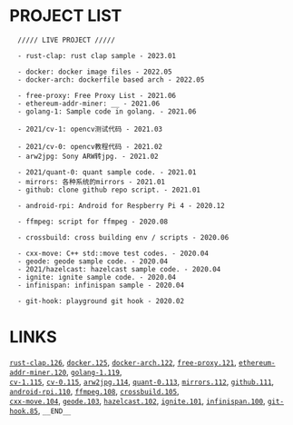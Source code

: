 
# PROJECT LIST
```
  ///// LIVE PROJECT /////

  - rust-clap: rust clap sample - 2023.01

  - docker: docker image files - 2022.05
  - docker-arch: dockerfile based arch - 2022.05

  - free-proxy: Free Proxy List - 2021.06
  - ethereum-addr-miner: __ - 2021.06
  - golang-1: Sample code in golang. - 2021.06

  - 2021/cv-1: opencv测试代码 - 2021.03

  - 2021/cv-0: opencv教程代码 - 2021.02
  - arw2jpg: Sony ARW转jpg. - 2021.02

  - 2021/quant-0: quant sample code. - 2021.01
  - mirrors: 各种系统的mirrors - 2021.01
  - github: clone github repo script. - 2021.01

  - android-rpi: Android for Respberry Pi 4 - 2020.12

  - ffmpeg: script for ffmpeg - 2020.08

  - crossbuild: cross building env / scripts - 2020.06

  - cxx-move: C++ std::move test codes. - 2020.04
  - geode: geode sample code. - 2020.04
  - 2021/hazelcast: hazelcast sample code. - 2020.04
  - ignite: ignite sample code. - 2020.04
  - infinispan: infinispan sample - 2020.04

  - git-hook: playground git hook - 2020.02
```

# LINKS
[`rust-clap.126`](http://github.com/is/playgrounds/tree/master/rust-clap), 
[`docker.125`](http://github.com/is/playgrounds/tree/master/docker), 
[`docker-arch.122`](http://github.com/is/playgrounds/tree/master/docker-arch), 
[`free-proxy.121`](http://github.com/is/playgrounds/tree/master/free-proxy), 
[`ethereum-addr-miner.120`](http://github.com/is/playgrounds/tree/master/ethereum-addr-miner), 
[`golang-1.119`](http://github.com/is/playgrounds/tree/master/golang-1),   
[`cv-1.115`](http://github.com/is/playgrounds/tree/master/2021/cv-1), 
[`cv-0.115`](http://github.com/is/playgrounds/tree/master/2021/cv-0), 
[`arw2jpg.114`](http://github.com/is/playgrounds/tree/master/arw2jpg), 
[`quant-0.113`](http://github.com/is/playgrounds/tree/master/2021/quant-0), 
[`mirrors.112`](http://github.com/is/playgrounds/tree/master/mirrors), 
[`github.111`](http://github.com/is/playgrounds/tree/master/github), 
[`android-rpi.110`](http://github.com/is/playgrounds/tree/master/android-rpi), 
[`ffmpeg.108`](http://github.com/is/playgrounds/tree/master/ffmpeg), 
[`crossbuild.105`](http://github.com/is/playgrounds/tree/master/crossbuild),   
[`cxx-move.104`](http://github.com/is/playgrounds/tree/master/cxx-move), 
[`geode.103`](http://github.com/is/playgrounds/tree/master/geode), 
[`hazelcast.102`](http://github.com/is/playgrounds/tree/master/2021/hazelcast), 
[`ignite.101`](http://github.com/is/playgrounds/tree/master/ignite), 
[`infinispan.100`](http://github.com/is/playgrounds/tree/master/infinispan), 
[`git-hook.85`](http://github.com/is/playgrounds/tree/master/git-hook), 
`__END__`

